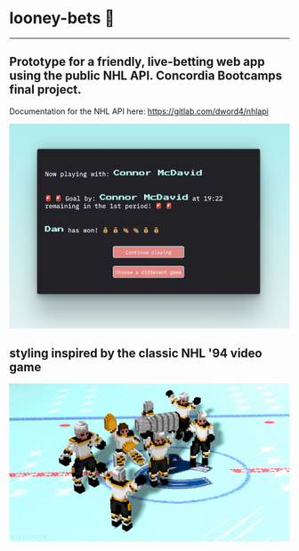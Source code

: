 # looney-bets 🚨

---

## Prototype for a friendly, live-betting web app using the public NHL API. Concordia Bootcamps final project.

Documentation for the NHL API here: https://gitlab.com/dword4/nhlapi


![image](bets-screenshot.png)


## styling inspired by the classic NHL '94 video game

![image](RWbUgyp.jpeg)


